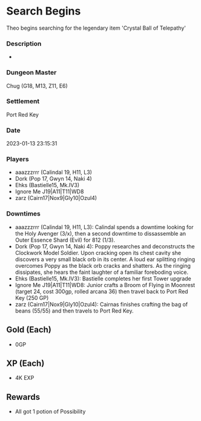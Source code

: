 # Search Begins
Theo begins searching for the legendary item 'Crystal Ball of Telepathy'
### Description
-
### Dungeon Master
Chug (G18, M13, Z11, E6)
### Settlement
Port Red Key
### Date
2023-01-13 23:15:31
### Players
* aaazzzrrr (Calindal 19, H11, L3)
* Dork (Pop 17, Gwyn 14, Naki 4)
* Ehks (Bastielle15, Mk.IV3)
* Ignore Me J19|A11|T11|WD8
* zarz (Cairn17|Nox9|Gly10|Ozul4)
### Downtimes
* aaazzzrrr (Calindal 19, H11, L3): Calindal spends a downtime looking for the Holy Avenger (3/x), then a second downtime to dissassemble an Outer Essence Shard (Evil) for 812  (1/3).
* Dork (Pop 17, Gwyn 14, Naki 4): Poppy researches and deconstructs the Clockwork Model Soldier. Upon cracking open its chest cavity she discovers a very small black orb in its center. A loud ear splitting ringing overcomes Poppy as the black orb cracks and shatters. As the ringing dissipates, she hears the faint laughter of a familiar foreboding voice.
* Ehks (Bastielle15, Mk.IV3): Bastielle completes her first Tower upgrade
* Ignore Me J19|A11|T11|WD8: Junior crafts a Broom of Flying in Moonrest (target 24, cost 300gp, rolled arcana 36) then travel back to Port Red Key (250 GP)
* zarz (Cairn17|Nox9|Gly10|Ozul4): Cairnas finishes crafting the bag of beans (55/55) and then travels to Port Red Key.
## Gold (Each)
* 0GP
## XP (Each)
* 4K EXP
## Rewards
* All got 1 potion of Possibility